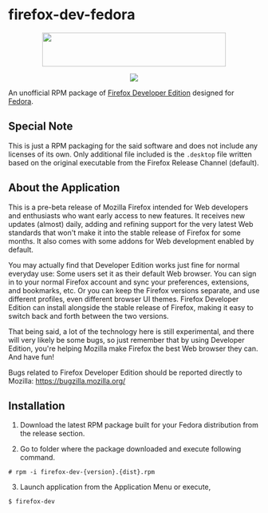 # firefox-dev-fedora

<p align="center">
    <img width="368" height="68" src="https://www.mozilla.org/media/protocol/img/logos/firefox/browser/developer/logo-word-hor-lg.977a1e574948.png">
</p>
<p align="center">
    <img src="https://www.mozilla.org/media/img/firefox/developer/hero-screenshot.baf6dd693658.png">
</p>

An unofficial RPM package of [Firefox Developer Edition](https://www.mozilla.org/en-US/firefox/developer/) designed for [Fedora](https://getfedora.org).

## Special Note

This is just a RPM packaging for the said software and does not include any licenses of its own. Only additional file included is the `.desktop` file written based on the original executable from the Firefox Release Channel (default).

## About the Application

This is a pre-beta release of Mozilla Firefox intended for Web developers and
enthusiasts who want early access to new features. It receives new updates
(almost) daily, adding and refining support for the very latest Web standards
that won't make it into the stable release of Firefox for some months. It also
comes with some addons for Web development enabled by default.

You may actually find that Developer Edition works just fine for normal everyday
use: Some users set it as their default Web browser. You can sign in to your
normal Firefox account and sync your preferences, extensions, and bookmarks,
etc. Or you can keep the Firefox versions separate, and use different profiles,
even different browser UI themes. Firefox Developer Edition can install
alongside the stable release of Firefox, making it easy to switch back and forth
between the two versions.

That being said, a lot of the technology here is still experimental, and there
will very likely be some bugs, so just remember that by using Developer Edition,
you're helping Mozilla make Firefox the best Web browser they can. And have fun!

Bugs related to Firefox Developer Edition should be reported directly to
Mozilla: <https://bugzilla.mozilla.org/>

## Installation

1. Download the latest RPM package built for your Fedora distribution from the release section.

2. Go to folder where the package downloaded and execute following command.

```Shell
# rpm -i firefox-dev-{version}.{dist}.rpm
```

3. Launch application from the Application Menu or execute, 
```Shell
$ firefox-dev
```